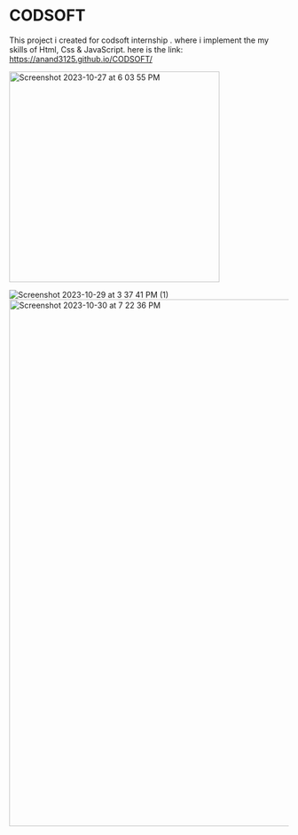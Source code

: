 # CODSOFT
This project i created for codsoft  internship .
where i implement the my skills of Html, Css & JavaScript.
here is the link: https://anand3125.github.io/CODSOFT/

<img width="379" alt="Screenshot 2023-10-27 at 6 03 55 PM" src="https://github.com/Anand3125/CODSOFT/assets/124582976/14ba954e-8f9e-4840-b3ac-eff67a3928f3">

![Screenshot 2023-10-29 at 3 37 41 PM (1)](https://github.com/Anand3125/CODSOFT/assets/124582976/37b98420-6d0b-4eb7-9005-438a153ae8c2)
<img width="948" alt="Screenshot 2023-10-30 at 7 22 36 PM" src="https://github.com/Anand3125/CODSOFT/assets/124582976/9a0a860f-62cb-496b-9bba-5b431c4352e3">
